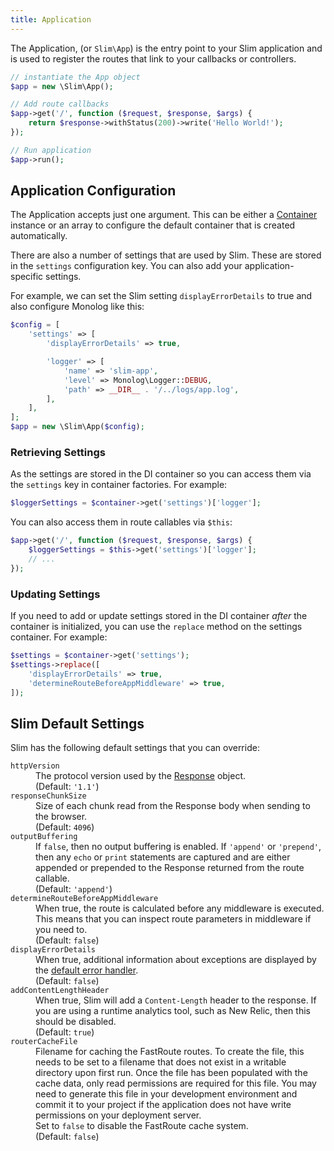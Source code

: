 ```yaml
---
title: Application
---
```


The Application, (or `Slim\App`) is the entry point to your Slim application and is used to register the routes that link to your callbacks or controllers.

```php
// instantiate the App object
$app = new \Slim\App();

// Add route callbacks
$app->get('/', function ($request, $response, $args) {
    return $response->withStatus(200)->write('Hello World!');
});

// Run application
$app->run();
```

## Application Configuration

The Application accepts just one argument. This can be either a [Container](/docs/v3/concepts/di.html) instance or
an array to configure the default container that is created automatically.

There are also a number of settings that are used by Slim. These are stored in the `settings`
configuration key. You can also add your application-specific settings.

For example, we can set the Slim setting `displayErrorDetails` to true and also configure
Monolog like this:

```php
$config = [
    'settings' => [
        'displayErrorDetails' => true,

        'logger' => [
            'name' => 'slim-app',
            'level' => Monolog\Logger::DEBUG,
            'path' => __DIR__ . '/../logs/app.log',
        ],
    ],
];
$app = new \Slim\App($config);
```


### Retrieving Settings

As the settings are stored in the DI container so you can access them via the `settings` key in container factories. For example:

```php
$loggerSettings = $container->get('settings')['logger'];
```

You can also access them in route callables via `$this`:

```php
$app->get('/', function ($request, $response, $args) {
    $loggerSettings = $this->get('settings')['logger'];
    // ...
});
```

### Updating Settings

If you need to add or update settings stored in the DI container *after* the container is initialized,
you can use the `replace` method on the settings container. For example:

```php
$settings = $container->get('settings');
$settings->replace([
    'displayErrorDetails' => true,
    'determineRouteBeforeAppMiddleware' => true,
]);
```

## Slim Default Settings

Slim has the following default settings that you can override:

<dl>
<dt><code>httpVersion</code></dt>
    <dd>The protocol version used by the <a href="/docs/v3/objects/response.html">Response</a>
        object.
        <br>(Default: <code>'1.1'</code>)</dd>
<dt><code>responseChunkSize</code></dt>
    <dd>Size of each chunk read from the Response body when sending to the
        browser.
        <br>(Default: <code>4096</code>)</dd>
<dt><code>outputBuffering</code></dt>
    <dd>If <code>false</code>, then no output buffering is enabled. If <code>'append'</code>
        or <code>'prepend'</code>, then any <code>echo</code> or <code>print</code>
        statements are captured and are either appended or prepended to the Response
        returned from the route callable.
        <br>(Default: <code>'append'</code>)</dd>
<dt><code>determineRouteBeforeAppMiddleware</code></dt>
    <dd>When true, the route is calculated before any middleware is executed. This
    means that you can inspect route parameters in middleware if you need to.
    <br>(Default: <code>false</code>)</dd>
<dt><code>displayErrorDetails</code></dt>
    <dd>When true, additional information about exceptions are displayed by the
    <a href="/docs/v3/handlers/error.html">default error handler</a>.
    <br>(Default: <code>false</code>)</dd>
<dt><code>addContentLengthHeader</code></dt>
    <dd>When true, Slim will add a <code>Content-Length</code> header to the response.
    If you are using a runtime analytics tool, such as New Relic, then this should be disabled.
    <br>(Default: <code>true</code>)</dd>
<dt><code>routerCacheFile</code></dt>
    <dd>Filename for caching the FastRoute routes. To create the file, this needs to be set to a filename 
    that does not exist in a writable directory upon first run. Once the file has been populated with the cache data, 
    only read permissions are required for this file. You may need to generate this file in your development environment 
    and commit it to your project if the application does not have write permissions on your deployment server.
    <br/>Set to <code>false</code> to disable the FastRoute cache system.
    <br/>(Default: <code>false</code>)</dd>
</dl>

